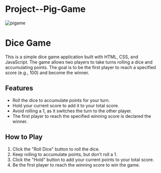 # Project--Pig-Game

![pigame](pigame.jpb)

# Dice Game

This is a simple dice game application built with HTML, CSS, and JavaScript. The game allows two players to take turns rolling a dice and accumulating points. The goal is to be the first player to reach a specified score (e.g., 100) and become the winner.

## Features

- Roll the dice to accumulate points for your turn.
- Hold your current score to add it to your total score.
- Avoid rolling a 1, as it switches the turn to the other player.
- The first player to reach the specified winning score is declared the winner.

## How to Play

1. Click the "Roll Dice" button to roll the dice.
2. Keep rolling to accumulate points, but don't roll a 1.
3. Click the "Hold" button to add your current points to your total score.
4. Be the first player to reach the winning score to win the game.
